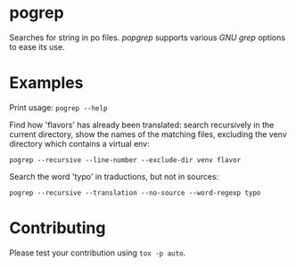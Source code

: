 # pogrep

Searches for string in po files. *popgrep* supports various *GNU grep* options
to ease its use.


# Examples

Print usage: `pogrep --help`

Find how 'flavors' has already been translated: search recursively in the
current directory, show the names of the matching files, excluding the venv
directory which contains a virtual env:

`pogrep --recursive --line-number --exclude-dir venv flavor `

Search the word 'typo' in traductions, but not in sources:

`pogrep --recursive --translation --no-source --word-regexp typo `


# Contributing

Please test your contribution using `tox -p auto`.
